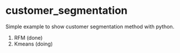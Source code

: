 # customer_segmentation

Simple example to show customer segmentation method with python.
1. RFM    (done)
2. Kmeans (doing)
